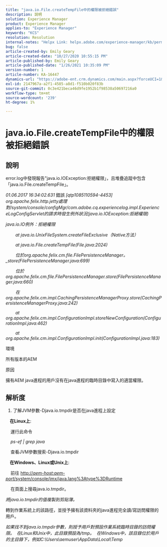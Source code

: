 ```yaml
---
title: "java.io.File.createTempFile中的權限被拒絕錯誤"
description: 說明
solution: Experience Manager
product: Experience Manager
applies-to: "Experience Manager"
keywords: "KCS"
resolution: Resolution
internal-notes: "Helpx Link: helpx.adobe.com/experience-manager/kb/permission_denied_error_from_java_io_file.html"
bug: false
article-created-by: Emily Geary
article-created-date: "10/27/2020 10:55:15 PM"
article-published-by: Emily Geary
article-published-date: "1/26/2021 10:35:09 PM"
version-number: 1
article-number: KA-16447
dynamics-url: "https://adobe-ent.crm.dynamics.com/main.aspx?forceUCI=1&pagetype=entityrecord&etn=knowledgearticle&id=bfc91274-a718-eb11-a813-000d3a5937f3"
exl-id: 2147967a-a2f1-4585-a8d1-f510b020f83b
source-git-commit: 0c3e421beca46d9fe1952b1f98538a50697216a0
workflow-type: tm+mt
source-wordcount: '239'
ht-degree: 1%

---
```


# java.io.File.createTempFile中的權限被拒絕錯誤

## 說明

error.log中發現報告&quot;java.io.IOException:拒絕權限」，且堆疊追蹤中包含「java.io.File.createTempFile」。

<em>01.06.2017 16:34:02.631 </em>錯誤<em> [qtp1085110594-4453] org.apache.felix.http.jetty處理對/system/console/configMgr/com.adobe.cq.experiencelog.impl.ExperienceLogConfigServlet的請求時發生例外狀況(java.io.IOException:拒絕權限)</em>

<em>java.io.IO例外：拒絕權限</em>

<em>        at java.io.UnixFileSystem.createFileExclusive（Native方法）</em>

<em>        at java.io.File.createTempFile(File.java:2024)</em>

<em>        位於org.apache.felix.cm.file.FilePersistenceManager。_store(FilePersistenceManager.java:699)</em>

<em>        位於org.apache.felix.cm.file.FilePersistenceManager.store(FilePersistenceManager.java:660)</em>

<em>        在org.apache.felix.cm.impl.CachingPersistenceManagerProxy.store(CachingPersistenceManagerProxy.java:242)</em>

<em>        at org.apache.felix.cm.impl.ConfigurationImpl.storeNewConfiguration(ConfigurationImpl.java:462)</em>

<em>        at org.apache.felix.cm.impl.ConfigurationImpl.init(ConfigurationImpl.java:183)</em>


環境



所有版本的AEM


原因



擁有AEM java進程的用戶沒有在java進程的臨時目錄中寫入的適當權限。

## 解析度

1. 了解JVM參數-Djava.io.tmpdir是否在java進程上設定 




<b>    在Linux上</b>: 

    運行此命令

<em>    ps-ef | grep java</em>

    查看JVM參數搜索-Djava.io.tmpdir

<b>    在Windows、Linux或Unix上</b>:   

    前往 [http://<em>aem-host:aem-port</em>/system/console/jmx/java.lang%3Atype%3DRuntime](http://aem-host:aem-port/system/console/jmx/java.lang%3Atype%3DRuntime)

    在頁面上搜尋java.io.tmpdir。

<em>   將java.io.tmpdir的值複製到剪貼簿。

</em>   轉到作業系統上的該路徑，並授予擁有該資料夾的java進程完全讀/寫訪問權限的用戶。

<em>   如果找不到java.io.tmpdir參數，則授予用戶對預設作業系統臨時目錄的訪問權限。  在Linux和Unix中，此目錄預設為/tmp。  在Windows中，該目錄位於用戶的主目錄下，例如C:\Users\aemuser\AppData\Local\Temp
